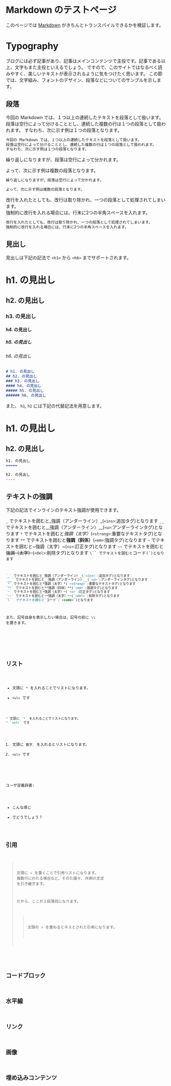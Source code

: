 Markdown のテストページ
=====

このページでは [Markdown](https://daringfireball.net/projects/markdown/) がきちんとトランスパイルできるかを検証します。

Typography
====

ブログには必ず記事があり、記事はメインコンテンツで主役です。記事である以上、文字もまた主役といえるでしょう。
ですので、このサイトではなるべく読みやすく、美しいテキストが表示されるように気をつけたく思います。
この節では、文字組み、フォントのデザイン、段落などについてのサンプルを示します。

段落
----

今回の Markdown では、１つ以上の連続したテキストを段落として扱います。
段落は空行によって分けることとし、連続した複数の行は１つの段落として扱われます。
すなわち、次に示す例は１つの段落となります。

```markdown
今回の Markdown では、１つ以上の連続したテキストを段落として扱います。
段落は空行によって分けることとし、連続した複数の行は１つの段落として扱われます。
すなわち、次に示す例は１つの段落となります。
```

繰り返しになりますが、段落は空行によって分かれます。

よって、次に示す例は複数の段落となります。

```markdown
繰り返しになりますが、段落は空行によって分かれます。

よって、次に示す例は複数の段落となります。
```

改行を入れたとしても、改行は取り除かれ、一つの段落として処理されてしまいます。  
強制的に改行を入れる場合には、行末に2つの半角スペースを入れます。

```markdown
改行を入れたとしても、改行は取り除かれ、一つの段落として処理されてしまいます。  
強制的に改行を入れる場合には、行末に2つの半角スペースを入れます。
```

見出し
-----

見出しは下記の記法で `<h1>` から `<h6>` までサポートされます。

# h1. の見出し
## h2. の見出し
### h3. の見出し
#### h4. の見出し
##### h5. の見出し
###### h6. の見出し

```markdown
# h1. の見出し
## h2. の見出し
### h3. の見出し
#### h4. の見出し
##### h5. の見出し
###### h6. の見出し
```

また、 `h1`, `h2` には下記の代替記法を用意します。

h1. の見出し
=====

h2. の見出し
----

```markdown
h1. の見出し
=====

h2. の見出し
----
```

テキストの強調
----

下記の記法でインラインのテキスト強調が使用できます。

`_` でテキストを囲むと_強調（アンダーライン）_(`<ins>`:追加タグ)となります
`__` でテキストを囲むと__強調（アンダーライン）__(`<u>`:アンダーラインタグ)となります
`*` でテキストを囲むと*強調（太字）*(`<strong>`:重要なテキストタグ)となります
`**` でテキストを囲むと**強調（斜体）**(`<em>`:強調タグ)となります
`~` でテキストを囲むと~強調（太字）~(`<s>`:訂正タグ)となります
`~~` でテキストを囲むと~~強調（太字）~~(`<del>`:削除タグ)となります
`\`` でテキストを囲むと`コード`(`<code>`)となります

```markdown
`_` でテキストを囲むと_強調（アンダーライン）_(`<ins>`:追加タグ)となります
`__` でテキストを囲むと__強調（アンダーライン）__(`<u>`:アンダーラインタグ)となります
`*` でテキストを囲むと*強調（太字）*(`<strong>`:重要なテキストタグ)となります
`**` でテキストを囲むと**強調（斜体）**(`<em>`:強調タグ)となります
`~` でテキストを囲むと~強調（太字）~(`<s>`:訂正タグ)となります
`~~` でテキストを囲むと~~強調（太字）~~(`<del>`:削除タグ)となります
`\`` でテキストを囲むと`コード`(`<code>`)となります
```

また、記号自身を表示したい場合は、記号の前に `\\` を置きます。

<!-- User input, <kdb> -->
<!-- Sample output, <kdb> -->

リスト
----

* 文頭に `*` を入れることでリストになります。
* `<ul>` です

```markdown
* 文頭に `*` を入れることでリストになります。
* `<ul>` です
```

1. 文頭に `数字.` を入れるとリストになります。
2. `<ol>` です

<!-- User description list -->

ユーザ定義辞書:
  - こんな感じ
  - でどうでしょう？


引用
----

> 文頭に `>` を置くことで引用リストになります。
> 複数行にわたる場合など、そのた諸々、*外側の文法* を引き継ぎます。
>
> だから、ここが２段落目になります。
>
>> 文頭の `>` を重ねるとネスとされた引用になります。

<!-- 引用のソース書きたい。引用の右下とかに ほげほげの言葉  みたいに表示したい-->

コードブロック
----



水平線
----



リンク
----

画像
----

埋め込みコンテンツ
----
